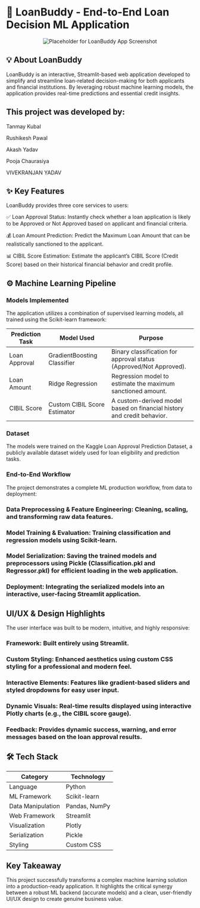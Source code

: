 # 🏦   LoanBuddy - End-to-End Loan Decision ML Application
<p align="center">
<img src="https://www.google.com/search?q=https://placehold.co/600x200/525287/ffffff%3Ftext%3DLoanBuddy%2BApp%2BScreenshot" alt="Placeholder for LoanBuddy App Screenshot" />
</p>

## 💡 About LoanBuddy
LoanBuddy is an interactive, Streamlit-based web application developed to simplify and streamline loan-related decision-making for both applicants and financial institutions. By leveraging robust machine learning models, the application provides real-time predictions and essential credit insights.

## This project was developed by: 

Tanmay Kubal

Rushikesh Pawal

Akash Yadav

Pooja Chaurasiya

VIVEKRANJAN YADAV

## ✨ Key Features
LoanBuddy provides three core services to users:

✅ Loan Approval Status: Instantly check whether a loan application is likely to be Approved or Not Approved based on applicant and financial criteria.

💰 Loan Amount Prediction: Predict the Maximum Loan Amount that can be realistically sanctioned to the applicant.

📊 CIBIL Score Estimation: Estimate the applicant’s CIBIL Score (Credit Score) based on their historical financial behavior and credit profile.

## ⚙️ Machine Learning Pipeline
### Models Implemented
The application utilizes a combination of supervised learning models, all trained using the Scikit-learn framework:

| Prediction Task | Model Used                   | Purpose                                                              |
| -------------   | ---------------------------- | -------------------------------------------------------------------- |
| Loan Approval   | GradientBoosting Classifier  |Binary classification for approval status (Approved/Not Approved).    |
| Loan Amount     | Ridge Regression             |Regression model to estimate the maximum sanctioned amount.           |
| CIBIL Score     | Custom CIBIL Score Estimator |A custom-derived model based on financial history and credit behavior.|

### Dataset
The models were trained on the Kaggle Loan Approval Prediction Dataset, a publicly available dataset widely used for loan eligibility and prediction tasks.

### End-to-End Workflow
The project demonstrates a complete ML production workflow, from data to deployment:

### Data Preprocessing & Feature Engineering: Cleaning, scaling, and transforming raw data features.

### Model Training & Evaluation: Training classification and regression models using Scikit-learn.

### Model Serialization: Saving the trained models and preprocessors using Pickle (Classification.pkl and Regressor.pkl) for efficient loading in the web application.

### Deployment: Integrating the serialized models into an interactive, user-facing Streamlit application.

## UI/UX & Design Highlights
The user interface was built to be modern, intuitive, and highly responsive:

### Framework: Built entirely using Streamlit.

### Custom Styling: Enhanced aesthetics using custom CSS styling for a professional and modern feel.

### Interactive Elements: Features like gradient-based sliders and styled dropdowns for easy user input.

### Dynamic Visuals: Real-time results displayed using interactive Plotly charts (e.g., the CIBIL score gauge).

### Feedback: Provides dynamic success, warning, and error messages based on the loan approval results.

## 🛠️ Tech Stack

| Category          | Technology    |
| ----------------- | ------------- |
| Language          | Python        |
| ML Framework      | Scikit-learn  |
| Data Manipulation | Pandas, NumPy |
| Web Framework     | Streamlit     |
| Visualization     | Plotly        |
| Serialization     | Pickle        |
| Styling           | Custom CSS    |

## Key Takeaway
This project successfully transforms a complex machine learning solution into a production-ready application. It highlights the critical synergy between a robust ML backend (accurate models) and a clean, user-friendly UI/UX design to create genuine business value.
